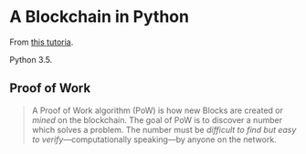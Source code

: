 # A Blockchain in Python

From [this tutoria](https://hackernoon.com/learn-blockchains-by-building-one-117428612f46).

Python 3.5.

## Proof of Work

> A Proof of Work algorithm (PoW) is how new Blocks are created or _mined_ on the blockchain. The goal of PoW is to discover a number which solves a problem. The number must be *difficult to find but easy to verify*—computationally speaking—by anyone on the network.
